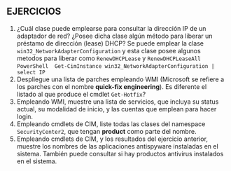 ## EJERCICIOS
1. ¿Cuál clase puede emplearse para consultar la dirección IP de un adaptador
   de red? ¿Posee dicha clase algún método para liberar un préstamo de
   dirección (lease) DHCP?
		Se puede emplear la clase ``win32_NetworkAdapterConfiguration`` y esta clase posee algunos metodos para liberar como ``RenewDHCPLease`` y ``RenewDHCPLeaseAll``
		```PowerShell 
		Get-CimInstance win32_NetworkAdapterConfiguration | select IP
		```
2. Despliegue una lista de parches empleando WMI (Microsoft se refiere a los
   parches con el nombre **quick-fix engineering**). Es diferente el listado al
   que produce el cmdlet ``Get-Hotfix``?
3. Empleando WMI, muestre una lista de servicios, que incluya su status actual,
   su modalidad de inicio, y las cuentas que emplean para hacer login.
4. Empleando cmdlets de CIM, liste todas las clases del namespace
   ``SecurityCenter2``, que tengan **product** como parte del nombre.
5. Empleando cmdlets de CIM, y los resultados del ejercicio anterior, muestre
   los nombres de las aplicaciones antispyware instaladas en el sistema.
   También puede consultar si hay productos antivirus instalados en el sistema.
